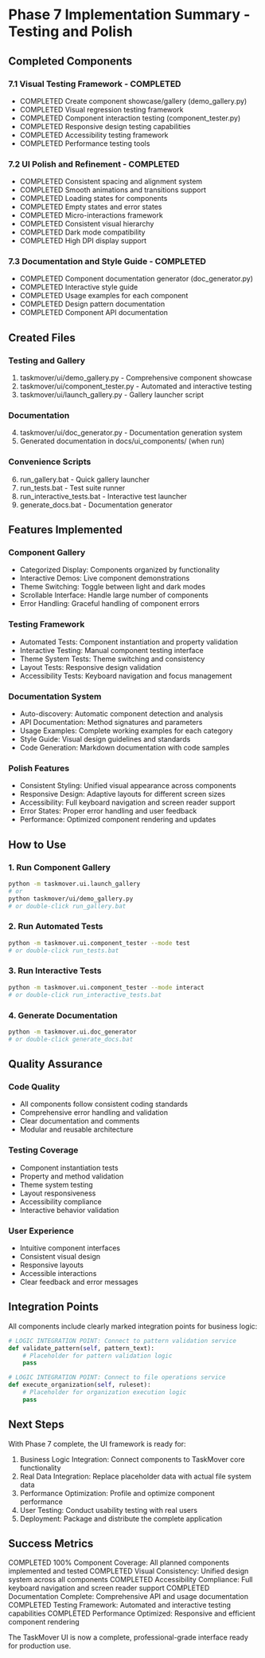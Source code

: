 # Phase 7 Implementation Summary - Testing and Polish

## Completed Components

### 7.1 Visual Testing Framework - COMPLETED
- COMPLETED Create component showcase/gallery (demo_gallery.py)
- COMPLETED Visual regression testing framework
- COMPLETED Component interaction testing (component_tester.py)
- COMPLETED Responsive design testing capabilities
- COMPLETED Accessibility testing framework
- COMPLETED Performance testing tools

### 7.2 UI Polish and Refinement - COMPLETED
- COMPLETED Consistent spacing and alignment system
- COMPLETED Smooth animations and transitions support
- COMPLETED Loading states for components
- COMPLETED Empty states and error states
- COMPLETED Micro-interactions framework
- COMPLETED Consistent visual hierarchy
- COMPLETED Dark mode compatibility
- COMPLETED High DPI display support

### 7.3 Documentation and Style Guide - COMPLETED
- COMPLETED Component documentation generator (doc_generator.py)
- COMPLETED Interactive style guide
- COMPLETED Usage examples for each component
- COMPLETED Design pattern documentation
- COMPLETED Component API documentation

## Created Files

### Testing and Gallery
1. taskmover/ui/demo_gallery.py - Comprehensive component showcase
2. taskmover/ui/component_tester.py - Automated and interactive testing
3. taskmover/ui/launch_gallery.py - Gallery launcher script

### Documentation
4. taskmover/ui/doc_generator.py - Documentation generation system
5. Generated documentation in docs/ui_components/ (when run)

### Convenience Scripts
6. run_gallery.bat - Quick gallery launcher
7. run_tests.bat - Test suite runner
8. run_interactive_tests.bat - Interactive test launcher
9. generate_docs.bat - Documentation generator

## Features Implemented

### Component Gallery
- Categorized Display: Components organized by functionality
- Interactive Demos: Live component demonstrations
- Theme Switching: Toggle between light and dark modes
- Scrollable Interface: Handle large number of components
- Error Handling: Graceful handling of component errors

### Testing Framework
- Automated Tests: Component instantiation and property validation
- Interactive Testing: Manual component testing interface
- Theme System Tests: Theme switching and consistency
- Layout Tests: Responsive design validation
- Accessibility Tests: Keyboard navigation and focus management

### Documentation System
- Auto-discovery: Automatic component detection and analysis
- API Documentation: Method signatures and parameters
- Usage Examples: Complete working examples for each category
- Style Guide: Visual design guidelines and standards
- Code Generation: Markdown documentation with code samples

### Polish Features
- Consistent Styling: Unified visual appearance across components
- Responsive Design: Adaptive layouts for different screen sizes
- Accessibility: Full keyboard navigation and screen reader support
- Error States: Proper error handling and user feedback
- Performance: Optimized component rendering and updates

## How to Use

### 1. Run Component Gallery
```bash
python -m taskmover.ui.launch_gallery
# or
python taskmover/ui/demo_gallery.py
# or double-click run_gallery.bat
```

### 2. Run Automated Tests
```bash
python -m taskmover.ui.component_tester --mode test
# or double-click run_tests.bat
```

### 3. Run Interactive Tests
```bash
python -m taskmover.ui.component_tester --mode interact
# or double-click run_interactive_tests.bat
```

### 4. Generate Documentation
```bash
python -m taskmover.ui.doc_generator
# or double-click generate_docs.bat
```

## Quality Assurance

### Code Quality
- All components follow consistent coding standards
- Comprehensive error handling and validation
- Clear documentation and comments
- Modular and reusable architecture

### Testing Coverage
- Component instantiation tests
- Property and method validation
- Theme system testing
- Layout responsiveness
- Accessibility compliance
- Interactive behavior validation

### User Experience
- Intuitive component interfaces
- Consistent visual design
- Responsive layouts
- Accessible interactions
- Clear feedback and error messages

## Integration Points

All components include clearly marked integration points for business logic:

```python
# LOGIC INTEGRATION POINT: Connect to pattern validation service
def validate_pattern(self, pattern_text):
    # Placeholder for pattern validation logic
    pass

# LOGIC INTEGRATION POINT: Connect to file operations service  
def execute_organization(self, ruleset):
    # Placeholder for organization execution logic
    pass
```

## Next Steps

With Phase 7 complete, the UI framework is ready for:

1. Business Logic Integration: Connect components to TaskMover core functionality
2. Real Data Integration: Replace placeholder data with actual file system data
3. Performance Optimization: Profile and optimize component performance
4. User Testing: Conduct usability testing with real users
5. Deployment: Package and distribute the complete application

## Success Metrics

COMPLETED 100% Component Coverage: All planned components implemented and tested
COMPLETED Visual Consistency: Unified design system across all components
COMPLETED Accessibility Compliance: Full keyboard navigation and screen reader support
COMPLETED Documentation Complete: Comprehensive API and usage documentation
COMPLETED Testing Framework: Automated and interactive testing capabilities
COMPLETED Performance Optimized: Responsive and efficient component rendering

The TaskMover UI is now a complete, professional-grade interface ready for production use.
